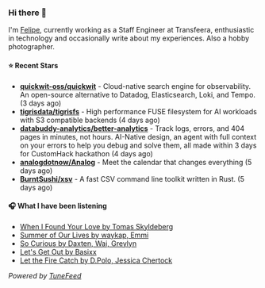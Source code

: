 ### Hi there 👋

I'm [Felipe](https://felipevm.com), currently working as a Staff Engineer at Transfeera, enthusiastic in technology and occasionally write about my experiences. Also a hobby photographer.

#### ⭐ Recent Stars
- **[quickwit-oss/quickwit](https://github.com/quickwit-oss/quickwit)** - Cloud-native search engine for observability. An open-source alternative to Datadog, Elasticsearch, Loki, and Tempo. (3 days ago)
- **[tigrisdata/tigrisfs](https://github.com/tigrisdata/tigrisfs)** - High performance FUSE filesystem for AI workloads with S3 compatible backends (4 days ago)
- **[databuddy-analytics/better-analytics](https://github.com/databuddy-analytics/better-analytics)** - Track logs, errors, and 404 pages in minutes, not hours. AI-Native design, an agent with full context on your errors to help you debug and solve them, all made within 3 days for CustomHack hackathon (4 days ago)
- **[analogdotnow/Analog](https://github.com/analogdotnow/Analog)** - Meet the calendar that changes everything (5 days ago)
- **[BurntSushi/xsv](https://github.com/BurntSushi/xsv)** - A fast CSV command line toolkit written in Rust. (5 days ago)

#### 🎧 What I have been listening
- [When I Found Your Love by Tomas Skyldeberg](https://open.spotify.com/track/6WvHXJOiLxjv9uoMOAvjLa)
- [Summer of Our Lives by waykap, Emmi](https://open.spotify.com/track/3D74AslVbd3wUNTn5Lu89p)
- [So Curious by Daxten, Wai, Greylyn](https://open.spotify.com/track/5DjIm6VhWkpMB5GHPyC6KQ)
- [Let&#39;s Get Out by Basixx](https://open.spotify.com/track/5pMyczO5irSFPoQdHaCQi3)
- [Let the Fire Catch by D.Polo, Jessica Chertock](https://open.spotify.com/track/6ghug68ZTe40ffMzeaccKx)

_Powered by [TuneFeed](https://tunefeed.app?ref=github.com)_
